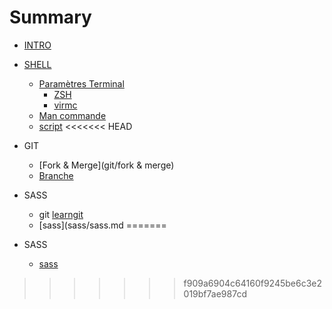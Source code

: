 # Summary

* [INTRO](README.md)
* [SHELL](shell.md)
   * [Paramètres Terminal](bash_script/param_terminal.md)
       * [ZSH](bash_script/param_zsh)
       * [virmc](bash_script/vimrc_config)
   * [Man commande](bash_script/commande.md)
   * [script](bash_script/)
<<<<<<< HEAD

* GIT
  * [Fork & Merge](git/fork & merge)
  * [Branche](git/branch.md)
* SASS
  * git [learngit]()
  * [sass](sass/sass.md
=======
* SASS
   * [sass](sass/sass.md)

>>>>>>> f909a6904c64160f9245be6c3e2019bf7ae987cd
